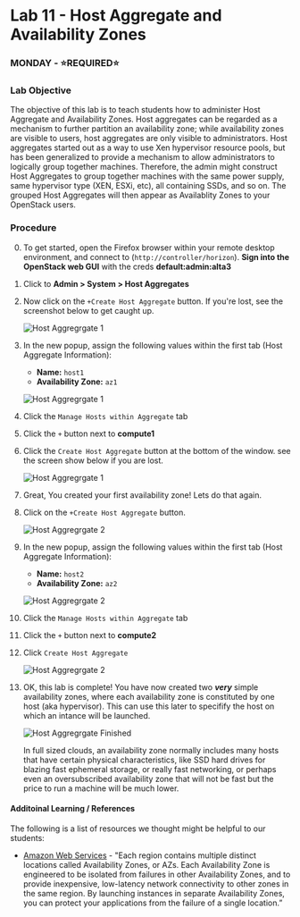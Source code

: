 # Lab 11 - Host Aggregate and Availability Zones

### MONDAY - &#x2B50;REQUIRED&#x2B50;

### Lab Objective

The objective of this lab is to teach students how to administer Host Aggregate and Availability Zones. Host aggregates can be regarded as a mechanism to further partition an availability zone; while availability zones are visible to users, host aggregates are only visible to administrators. Host aggregates started out as a way to use Xen hypervisor resource pools, but has been generalized to provide a mechanism to allow administrators to logically group together machines. Therefore, the admin might construct Host Aggregates to group together machines with the same power supply, same hypervisor type (XEN, ESXi, etc), all containing SSDs, and so on. The grouped Host Aggregates will then appear as Availablity Zones to your OpenStack users. 

### Procedure

0. To get started, open the Firefox browser within your remote desktop environment, and connect to (`http://controller/horizon`). **Sign into the OpenStack web GUI** with the creds **default:admin:alta3**

0. Click to **Admin > System > Host Aggregates**

0. Now click on the `+Create Host Aggregate` button. If you're lost, see the screenshot below to get caught up.

    ![Host Aggregrgate 1](https://alta3.com/static/images/host_aggrate-lab_1.png)

0. In the new popup, assign the following values within the first tab (Host Aggregate Information):
    - **Name:** `host1` 
    - **Availability Zone:** `az1`

    ![Host Aggregrgate 1](https://alta3.com/static/images/host_aggrate-lab_2.png)

0. Click the `Manage Hosts within Aggregate` tab

0. Click the `+` button next to **compute1**

0. Click the `Create Host Aggregate` button at the bottom of the window. see the screen show below if you are lost.

    ![Host Aggregrgate 1](https://alta3.com/static/images/host_aggrate-lab_3.png)

0. Great, You created your first availability zone! Lets do that again.

0. Click on the `+Create Host Aggregate` button.

    ![Host Aggregrgate 2](https://alta3.com/static/images/host_aggrate-lab_4.png)

0. In the new popup, assign the following values within the first tab (Host Aggregate Information):
    - **Name:** `host2` 
    - **Availability Zone:** `az2`

    ![Host Aggregrgate 2](https://alta3.com/static/images/host_aggrate-lab_5.png)

0. Click the `Manage Hosts within Aggregate` tab

0. Click the `+` button next to **compute2**

0. Click `Create Host Aggregate`

    ![Host Aggregrgate 2](https://alta3.com/static/images/host_aggrate-lab_6.png)

0. OK, this lab is complete! You have now created two ***very*** simple availability zones, where each availability zone is constituted by one host (aka hypervisor). This can use this later to specifify the host on which an intance will be launched. 

    ![Host Aggregrgate Finished](https://alta3.com/static/images/host_aggrate-lab_7.png)

    >
    In full sized clouds, an availability zone normally includes many hosts that have certain physical characteristics, like SSD hard drives for blazing fast ephemeral storage, or really fast networking, or perhaps even an oversubscribed availability zone that will not be fast but the price to run a machine will be much lower. 

#### Additoinal Learning / References

The following is a list of resources we thought might be helpful to our students:

* [Amazon Web Services](http://docs.aws.amazon.com/AmazonRDS/latest/UserGuide/Concepts.RegionsAndAvailabilityZones.html) - "Each region contains multiple distinct locations called Availability Zones, or AZs. Each Availability Zone is engineered to be isolated from failures in other Availability Zones, and to provide inexpensive, low-latency network connectivity to other zones in the same region. By launching instances in separate Availability Zones, you can protect your applications from the failure of a single location.”
